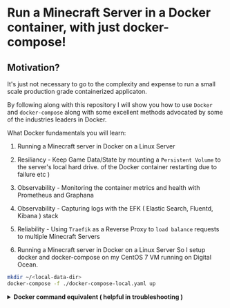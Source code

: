 # Run a Minecraft Server in a Docker container, with just docker-compose!
## Motivation?
It's just not necessary to go to the complexity and expense to run a small scale 
production grade containerized applicaton.

By following along with this repository I will show you how to use `Docker` and `docker-compose` along with 
some excellent methods advocated by some of the industries leaders in Docker.

What Docker fundamentals you will learn:

1. Running a Minecraft server in Docker on a Linux Server
1. Resiliancy - Keep Game Data/State by mounting a `Persistent Volume` to the server's local hard drive.
of the Docker container restarting due to failure etc )
1. Observability - Monitoring the container metrics and health with Prometheus and Graphana
1. Observability - Capturing logs with the EFK ( Elastic Search, Fluentd, Kibana ) stack
1. Reliability - Using `Traefik` as a Reverse Proxy to `load balance` requests to multiple Minecraft Servers


1. Running a Minecraft server in Docker on a Linux Server
So I setup docker and docker-compose on my CentOS 7 VM running on Digital Ocean.

```sh
mkdir ~/<local-data-dir>
docker-compose -f ./docker-compose-local.yaml up
```
<details><summary><strong> Docker command equivalent ( helpful in troubleshooting ) </strong></summary>
	
	</details>

## Motivation - KISS
Use `docker-compose` (a Python program, did you
know that?  )  or hipsters, use `docker compose` 
	> Pure Docker!!!

Yes, use a container without the heavier weight orchestration tools, and be good enough for the most of us - `say goodbye to Kubernetes` ;)

### References

Azure Fridays

Scott Hanselman -  Microsoft
Chad Metcalf - Docker

watch the video
[Code to Cloud with Docker and Azure Container Instances | Azure Friday](https://www.youtube.com/watch?v=2D8FTi-Zvt0&feature=youtu.be)

Pure Docker!!!

## Java



